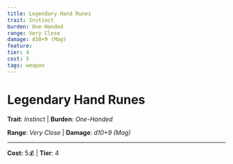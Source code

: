 ```yaml
---
title: Legendary Hand Runes
trait: Instinct
burden: One-Handed
range: Very Close
damage: d10+9 (Mag)
feature: 
tier: 4
cost: 5
tags: weapon
---
```

# Legendary Hand Runes

**Trait**: _Instinct_ | **Burden**: _One-Handed_

**Range**: _Very Close_ | **Damage**: _d10+9 (Mag)_

___
**Cost:** 5💰 | **Tier**: 4
